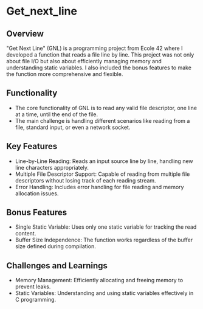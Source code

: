 # Get_next_line

## Overview
"Get Next Line" (GNL) is a programming project from Ecole 42 where I developed a function that reads a file line by line. This project was not only about file I/O but also about efficiently managing memory and understanding static variables. I also included the bonus features to make the function more comprehensive and flexible.

## Functionality
- The core functionality of GNL is to read any valid file descriptor, one line at a time, until the end of the file.
- The main challenge is handling different scenarios like reading from a file, standard input, or even a network socket.

## Key Features
- Line-by-Line Reading: Reads an input source line by line, handling new line characters appropriately.
- Multiple File Descriptor Support: Capable of reading from multiple file descriptors without losing track of each reading stream.
- Error Handling: Includes error handling for file reading and memory allocation issues.

## Bonus Features
- Single Static Variable: Uses only one static variable for tracking the read content.
- Buffer Size Independence: The function works regardless of the buffer size defined during compilation.

## Challenges and Learnings
- Memory Management: Efficiently allocating and freeing memory to prevent leaks.
- Static Variables: Understanding and using static variables effectively in C programming.
